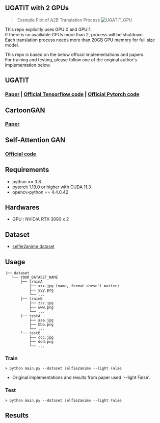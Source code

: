 ## UGATIT with 2 GPUs

> Example Plot of A2B Translation Process
![UGATIT_GPU](https://user-images.githubusercontent.com/63994269/130188522-ea77b1e8-5fdf-49f1-bdc6-37912403aff1.png)

This repo explicitly uses GPU:0 and GPU:1.  
If there is no availiable GPUs more than 2, process will be shutdown.  
Each translation process needs more than 20GB GPU memory for full size model.

This repo is based on the below official implementations and papers.    
For training and testing, please follow one of the original author's implementation below.   

## UGATIT
### [Paper](https://arxiv.org/abs/1907.10830) | [Official Tensorflow code](https://github.com/taki0112/UGATIT) | [Official Pytorch code](https://github.com/znxlwm/UGATIT-pytorch) 

## CartoonGAN
### [Paper](https://ieeexplore.ieee.org/document/8579084)    

## Self-Attention GAN
### [Official code](https://github.com/heykeetae/Self-Attention-GAN)    

## Requirements
* python == 3.8
* pytorch 1.19.0 or higher with CUDA 11.3
* opencv-python == 4.4.0.42

## Hardwares
* GPU : NVIDIA RTX 3090 x 2

## Dataset
* [selfie2anime dataset](https://drive.google.com/file/d/1xOWj1UVgp6NKMT3HbPhBbtq2A4EDkghF/view?usp=sharing)

## Usage
```
├── dataset
   └── YOUR_DATASET_NAME
       ├── trainA
           ├── xxx.jpg (name, format doesn't matter)
           ├── yyy.png
           └── ...
       ├── trainB
           ├── zzz.jpg
           ├── www.png
           └── ...
       ├── testA
           ├── aaa.jpg 
           ├── bbb.png
           └── ...
       └── testB
           ├── ccc.jpg 
           ├── ddd.png
           └── ...
```

### Train
```
> python main.py --dataset selfie2anime --light False
```
  * Original implementations and results from paper used '--light False'.

### Test
```
> python main.py --dataset selfie2anime --light False
```

## Results

